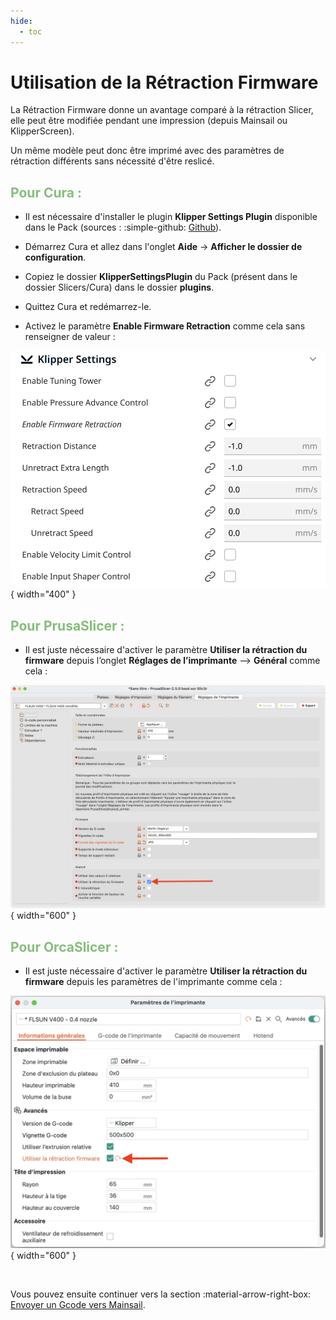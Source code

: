 ```yaml
---
hide:
  - toc
---
```


# Utilisation de la Rétraction Firmware

La Rétraction Firmware donne un avantage comparé à la rétraction Slicer, elle peut être modifiée pendant une impression (depuis Mainsail ou KlipperScreen). 

Un même modèle peut donc être imprimé avec des paramètres de rétraction différents sans nécessité d'être reslicé.


<h2 style="color:#86be7c"><b>Pour Cura :</b></h2>

- Il est nécessaire d'installer le plugin **Klipper Settings Plugin** disponible dans le Pack (sources : :simple-github: <a href="https://github.com/jjgraphix/KlipperSettingsPlugin" target="_blank">Github</a>).

- Démarrez Cura et allez dans l'onglet **Aide** -> **Afficher le dossier de configuration**.

-	Copiez le dossier **KlipperSettingsPlugin** du Pack (présent dans le dossier Slicers/Cura) dans le dossier **plugins**.

-	Quittez Cura et redémarrez-le.

-	Activez le paramètre **Enable Firmware Retraction** comme cela sans renseigner de valeur :

![Rétraction Cura](../assets/img/configurations/retraction-cura.png){ width="400" }


<h2 style="color:#86be7c"><b>Pour PrusaSlicer :</b></h2>

- Il est juste nécessaire d'activer le paramètre **Utiliser la rétraction du firmware** depuis l’onglet **Réglages de l’imprimante** --> **Général** comme cela :


![Rétraction PrusaSclicer / SuperSlicer](../assets/img/configurations/retraction-prusaslicer.png){ width="600" }


<h2 style="color:#86be7c"><b>Pour OrcaSlicer :</b></h2>

- Il est juste nécessaire d'activer le paramètre **Utiliser la rétraction du firmware** depuis les paramètres de l'imprimante comme cela :


![Rétraction PrusaSclicer / SuperSlicer](../assets/img/configurations/retraction-orcaslicer.png){ width="600" }

<br />

Vous pouvez ensuite continuer vers la section :material-arrow-right-box: [Envoyer un Gcode vers Mainsail](../configurations/envoi-gcode-mainsail.md).
